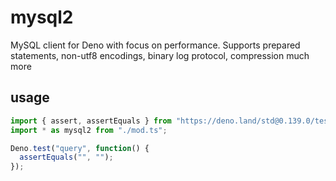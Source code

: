 # mysql2

MySQL client for Deno with focus on performance. Supports prepared statements, non-utf8 encodings, binary log protocol, compression much more

## usage
```ts
import { assert, assertEquals } from "https://deno.land/std@0.139.0/testing/asserts.ts";
import * as mysql2 from "./mod.ts";

Deno.test("query", function() {
  assertEquals("", "");
});
```
